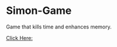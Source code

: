 # Simon-Game
Game that kills time and enhances memory.

<a href="https://x610s-06.github.io/simon-game/">Click Here:</a>
